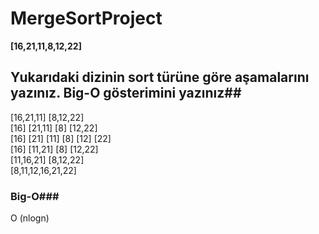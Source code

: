# MergeSortProject #

**[16,21,11,8,12,22]**

## Yukarıdaki dizinin sort türüne göre aşamalarını yazınız. Big-O gösterimini yazınız##

[16,21,11] [8,12,22]  
[16] [21,11] [8] [12,22]  
[16] [21] [11] [8] [12] [22]  
[16] [11,21] [8] [12,22]  
[11,16,21] [8,12,22]  
[8,11,12,16,21,22]  

### Big-O###  
O (nlogn)
